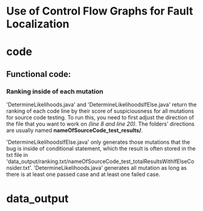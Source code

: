 # Use of Control Flow Graphs for Fault Localization

# code
## Functional code: 
### Ranking inside of each mutation
'DetermineLikelihoods.java' and 'DetermineLikelihoodsIfElse.java' return the ranking of each code line by their score of suspiciousness for all mutations for source code testing. To run this, you need to first adjust the direction of the file that you want to work on _(line 8 and line 20)_. The folders’ directions are usually named **nameOfSourceCode_test_results/**. 

'DetermineLikelihoodsIfElse.java' only generates those mutations that the bug is inside of conditional statement, which the result is often stored in the txt file in 'data_output/ranking.txt/nameOfSourceCode_test_totalResultsWithIfElseConsider.txt'. 'DetermineLikelihoods.java' generates all mutation as long as there is at least one passed case and at least one failed case.

# data_output
